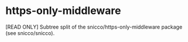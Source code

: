 # https-only-middleware
[READ ONLY] Subtree split of the snicco/https-only-middleware package (see snicco/snicco).

